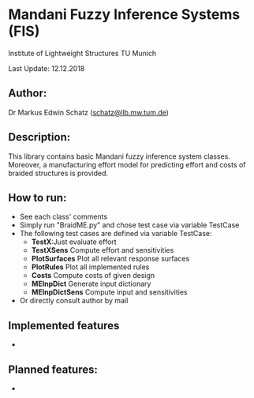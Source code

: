 # Mandani Fuzzy Inference Systems (FIS)

Institute of Lightweight Structures
TU Munich
 
Last Update: 12.12.2018

## Author:
Dr Markus Edwin Schatz (schatz@llb.mw.tum.de)



## Description:
This library contains basic Mandani fuzzy inference system classes. Moreover, a manufacturing effort model for predicting effort and costs of braided structures is provided. 

## How to run:
- See each class' comments
- Simply run "BraidME.py" and chose test case via variable TestCase
- The following test cases are defined via variable TestCase:
   - **TestX**:Just evaluate effort
   - **TestXSens** Compute effort and sensitivities
   - **PlotSurfaces** Plot all relevant response surfaces
   - **PlotRules** Plot all implemented rules
   - **Costs** Compute costs of given design
   - **MEInpDict** Generate input dictionary
   - **MEInpDictSens** Compute input and sensitivities
- Or directly consult author by mail

## Implemented features
- 

## Planned features:
- 

